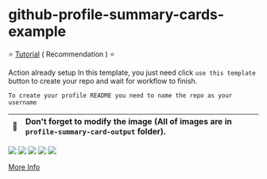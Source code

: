 # github-profile-summary-cards-example

:star: [Tutorial](https://github.com/hktalent/github-profile-summary-cards/wiki/Toturial) ( Recommendation ) :star:

Action already setup In this template, you just need click `use this template` button to create your repo and wait for workflow to finish.

```To create your profile README you need to name the repo as your username```

| :bell: | Don't forget to modify the image (All of images are in `profile-summary-card-output` folder). |
| :-------: | :-------------------------------------------------------------------------------------------------------- |

[![](https://raw.githubusercontent.com/hktalent/github-profile/master/profile-summary-card-output/vue/0-profile-details.svg)](https://github.com/hktalent/github-profile-summary-cards)
[![](https://raw.githubusercontent.com/hktalent/github-profile-summary-cards-example/master/profile-summary-card-output/vue/1-repos-per-language.svg)](https://github.com/hktalent/github-profile-summary-cards) [![](https://raw.githubusercontent.com/hktalent/github-profile-summary-cards-example/master/profile-summary-card-output/vue/2-most-commit-language.svg)](https://github.com/hktalent/github-profile-summary-cards)
[![](https://raw.githubusercontent.com/hktalent/github-profile-summary-cards-example/master/profile-summary-card-output/vue/3-stats.svg)](https://github.com/hktalent/github-profile-summary-cards) [![](https://raw.githubusercontent.com/hktalent/github-profile-summary-cards-example/master/profile-summary-card-output/vue/4-productive-time.svg)](https://github.com/hktalent/github-profile-summary-cards)

[More Info](https://github.com/hktalent/github-profile-summary-cards)
